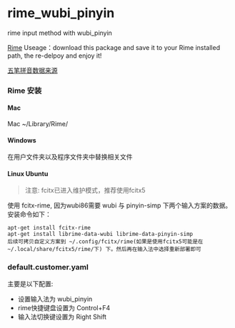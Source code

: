 # rime_wubi_pinyin
rime input method with wubi_pinyin

[Rime](https://rime.im/download/)
Useage：download this package and save it to your Rime installed path, the re-delpoy and enjoy it!

[五笔拼音数据来源](https://github.com/junxxx/rime_wubi_pinyin)

### Rime 安装
#### Mac
Mac ~/Library/Rime/

#### Windows
在用户文件夹以及程序文件夹中替换相关文件

#### Linux Ubuntu

> 注意: fcitx已进入维护模式，推荐使用fcitx5

使用 fcitx-rime, 因为wubi86需要 wubi 与 pinyin-simp 下两个输入方案的数据。安装命令如下：
```
apt-get install fcitx-rime
apt-get install librime-data-wubi librime-data-pinyin-simp
后续可拷贝自定义方案到 ~/.config/fcitx/rime(如果是使用fcitx5可能是在~/.local/share/fcitx5/rime/下) 下。然后再在输入法中选择重新部署即可
```

### default.customer.yaml
主要是以下配置:
* 设置输入法为 wubi_pinyin
* rime快捷键盘设置为 Control+F4
* 输入法切换键设置为 Right Shift

